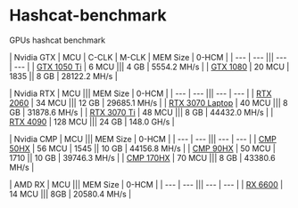 # Hashcat-benchmark

GPUs hashcat benchmark


| Nvidia GTX  | MCU | C-CLK | M-CLK | MEM Size |  0-HCM |
| --- | --- ||| --- | --- |
| [GTX 1050 Ti](https://github.com/AndryhaMSK/Hashcat-benchmark/blob/main/Nvidia%20GTX%201050%20Ti%204%20GB%2C%206MCU) | 6 MCU ||| 4 GB | 5554.2 MH/s |
| [GTX 1080](https://github.com/AndryhaMSK/Hashcat-benchmark/blob/main/Nvidia%20GTX%201080%208%20GB%2C%2020MCU) | 20 MCU | 1835 || 8 GB | 28122.2 MH/s |


| Nvidia RTX  | MCU ||| MEM Size | 0-HCM |
| --- | --- ||| --- | --- |
| [RTX 2060](https://github.com/AndryhaMSK/Hashcat-benchmark/blob/main/Nvidia%20RTX%202060%2012%20GB%2C%2034MCU) | 34 MCU ||| 12 GB | 29685.1 MH/s |
| [RTX 3070 Laptop](https://github.com/AndryhaMSK/Hashcat-benchmark/blob/main/Nvidia%20RTX%203070%20Laptop%208%20GB%2C%2040MCU) | 40 MCU ||| 8 GB | 31878.6 MH/s |
| [RTX 3070 Ti](https://github.com/AndryhaMSK/Hashcat-benchmark/blob/main/Nvidia%20RTX%203070%20Ti%208%20GB%2C%2048MCU) | 48 MCU ||| 8 GB | 44432.0 MH/s |
| [RTX 4090](https://github.com/AndryhaMSK/Hashcat-benchmark/blob/main/Nvidia%20RTX%204090%2024%20GB%2C%20128MCU) | 128 MCU ||| 24 GB | 148.0 GH/s |


| Nvidia CMP  | MCU ||| MEM Size | 0-HCM |
| --- | --- ||| --- | --- |
| [CMP 50HX](https://github.com/AndryhaMSK/Hashcat-benchmark/blob/main/Nvidia%20CMP%2050HX%2010%20GB%2C%2056MCU) | 56 MCU | 1545 || 10 GB | 44156.8 MH/s |
| [CMP 90HX](https://github.com/AndryhaMSK/Hashcat-benchmark/blob/main/Nvidia%20CMP%2050HX%2010%20GB%2C%2056MCU) | 50 MCU | 1710 || 10 GB | 39746.3 MH/s |
| [CMP 170HX](https://github.com/AndryhaMSK/Hashcat-benchmark/blob/main/Nvidia%20CMP%20170HX%208%20GB%2C%2070MCU.txt) | 70 MCU ||| 8 GB | 43380.6 MH/s |

| AMD RX  | MCU ||| MEM Size | 0-HCM |
| --- | --- ||| --- | --- |
| [RX 6600](https://github.com/AndryhaMSK/Hashcat-benchmark/blob/main/AMD%20RX%206600%208%20GB%2C%2014MCU) | 14 MCU ||| 8GB | 20580.4 MH/s |
